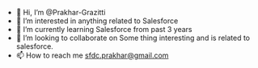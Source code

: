 - 👋 Hi, I’m @Prakhar-Grazitti
- 👀 I’m interested in anything related to Salesforce
- 🌱 I’m currently learning Salesforce from past 3 years 
- 💞️ I’m looking to collaborate on Some thing interesting and is related to salesforce.
- 📫 How to reach me sfdc.prakhar@gmail.com

<!---
Prakhar-Grazitti/Prakhar-Grazitti is a ✨ special ✨ repository because its `README.md` (this file) appears on your GitHub profile.
You can click the Preview link to take a look at your changes.
--->

